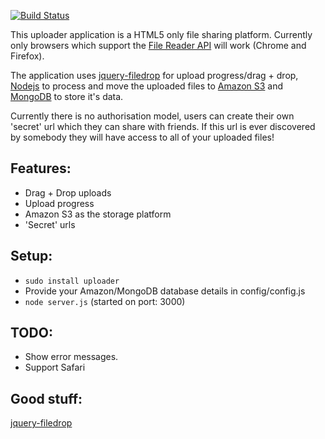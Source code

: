 [![Build Status](https://secure.travis-ci.org/bradleyg/uploader.png)](http://travis-ci.org/bradleyg/uploader)  
  
This uploader application is a HTML5 only file sharing platform. Currently only browsers which support the [File Reader API](http://www.html5rocks.com/en/tutorials/file/dndfiles/) will work (Chrome and Firefox).   

The application uses [jquery-filedrop](https://github.com/weixiyen/jquery-filedrop) for upload progress/drag + drop, [Nodejs](http://nodejs.org) to process and move the uploaded files to [Amazon S3](http://aws.amazon.com/s3/) and [MongoDB](http://www.mongodb.org/) to store it's data.  

Currently there is no authorisation model, users can create their own 'secret' url which they can share with friends. If this url is ever discovered by somebody they will have access to all of your uploaded files!

## Features:
* Drag + Drop uploads
* Upload progress
* Amazon S3 as the storage platform
* 'Secret' urls

## Setup:
* `sudo install uploader`  
* Provide your Amazon/MongoDB database details in config/config.js
* `node server.js` (started on port: 3000)  
  
## TODO:
* Show error messages.
* Support Safari

## Good stuff:
[jquery-filedrop](https://github.com/weixiyen/jquery-filedrop)  